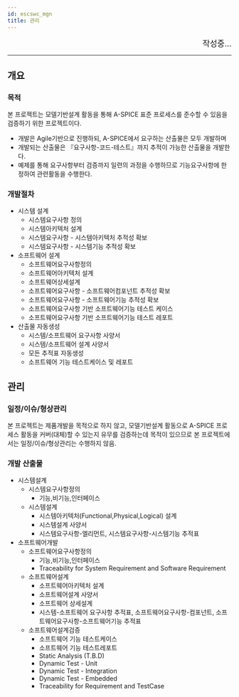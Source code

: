 ```yaml
---
id: escswc_mgn
title: 관리
---
```


<div align="right">
  <font size="4">
    작성중...<br/>
  </font>
</div>

---

## 개요

### 목적

본 프로젝트는 모델기반설계 활동을 통해 A-SPICE 표준 프로세스를 준수할 수 있음을 검증하기 위한 프로젝트이다.
* 개발은 Agile기반으로 진행하되, A-SPICE에서 요구하는 산출물은 모두 개발하며
* 개발되는 산출물은 『요구사항-코드-테스트』까지 추적이 가능한 산출물을 개발한다.
* 예제를 통해 요구사항부터 검증까지 일련의 과정을 수행하므로 기능요구사항에 한정하여 관련활동을 수행한다.

### 개발절차

* 시스템 설계
  * 시스템요구사항 정의
  * 시스템아키텍처 설계
  * 시스템요구사항 - 시스템아키텍처 추적성 확보
  * 시스템요구사항 - 시스템기능 추적성 확보
* 소프트웨어 설계
  * 소프트웨어요구사항정의
  * 소프트웨어아키텍처 설계
  * 소프트웨어상세설계
  * 소프트웨어요구사항 - 소프트웨어컴포넌트 추적성 확보
  * 소프트웨어요구사항 - 소프트웨어기능 추적성 확보
  * 소프트웨어요구사항 기반 소프트웨어기능 테스트 케이스
  * 소프트웨어요구사항 기반 소프트웨어기능 테스트 레포트
* 산출물 자동생성
  * 시스템/소프트웨어 요구사항 사양서
  * 시스템/소프트웨어 설계 사양서
  * 모든 추적표 자동생성
  * 소프트웨어 기능 테스트케이스 및 레포트

## 관리

### 일정/이슈/형상관리

본 프로젝트는 제품개발을 목적으로 하지 않고, 모델기반설계 활동으로 A-SPICE 프로세스 활동을 커버(대체)할 수 있는지 유무를 검증하는데 목적이 있으므로 본 프로젝트에서는 일정/이슈/형상관리는 수행하지 않음.

### 개발 산출물

* 시스템설계
  * 시스템요구사항정의
    * 기능,비기능,인터페이스
  * 시스템설계
    * 시스템아키텍처(Functional,Physical,Logical) 설계
    * 시스템설계 사양서
	* 시스템요구사항-엘리먼트, 시스템요구사항-시스템기능 추적표
* 소프트웨어개발
  * 소프트웨어요구사항정의
    * 기능,비기능,인터페이스
    * Traceability for System Requirement and Software Requirement
  * 소프트웨어설계
    * 소프트웨어아키텍처 설계
	* 소프트웨어설계 사양서
	* 소프트웨어 상세설계
	* 시스템-소프트웨어 요구사항 추적표, 소프트웨어요구사항-컴포넌트, 소프트웨어요구사항-소프트웨어기능 추적표
  * 소프트웨어설계검증
    * 소프트웨어 기능 테스트케이스
    * 소프트웨어 기능 테스트레포트
	* Static Analysis (T.B.D)
	* Dynamic Test - Unit
	* Dynamic Test - Integration
	* Dynamic Test - Embedded
    * Traceability for Requirement and TestCase
